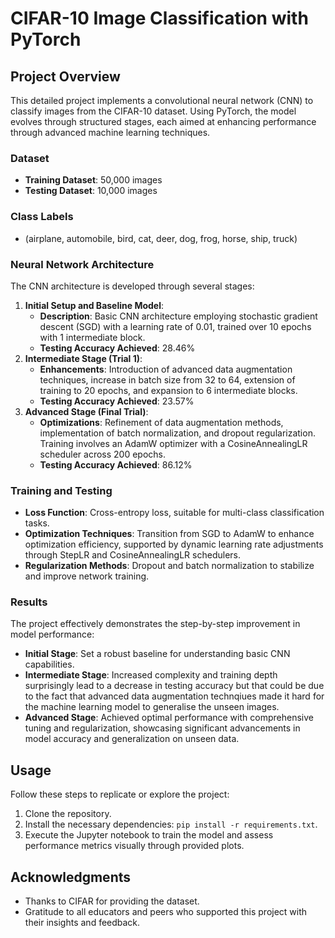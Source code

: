 # CIFAR-10 Image Classification with PyTorch

## Project Overview
This detailed project implements a convolutional neural network (CNN) to classify images from the CIFAR-10 dataset. Using PyTorch, the model evolves through structured stages, each aimed at enhancing performance through advanced machine learning techniques.

### Dataset
- **Training Dataset**: 50,000 images
- **Testing Dataset**: 10,000 images

### Class Labels
- (airplane, automobile, bird, cat, deer, dog, frog, horse, ship, truck)

### Neural Network Architecture
The CNN architecture is developed through several stages:
1. **Initial Setup and Baseline Model**:
   - **Description**: Basic CNN architecture employing stochastic gradient descent (SGD) with a learning rate of 0.01, trained over 10 epochs with 1 intermediate block.
   - **Testing Accuracy Achieved**: 28.46%
2. **Intermediate Stage (Trial 1)**:
   - **Enhancements**: Introduction of advanced data augmentation techniques, increase in batch size from 32 to 64, extension of training to 20 epochs, and expansion to 6 intermediate blocks.
   - **Testing Accuracy Achieved**: 23.57%
3. **Advanced Stage (Final Trial)**:
   - **Optimizations**: Refinement of data augmentation methods, implementation of batch normalization, and dropout regularization. Training involves an AdamW optimizer with a CosineAnnealingLR scheduler across 200 epochs.
   - **Testing Accuracy Achieved**: 86.12%

### Training and Testing
- **Loss Function**: Cross-entropy loss, suitable for multi-class classification tasks.
- **Optimization Techniques**: Transition from SGD to AdamW to enhance optimization efficiency, supported by dynamic learning rate adjustments through StepLR and CosineAnnealingLR schedulers.
- **Regularization Methods**: Dropout and batch normalization to stabilize and improve network training.

### Results
The project effectively demonstrates the step-by-step improvement in model performance:
- **Initial Stage**: Set a robust baseline for understanding basic CNN capabilities.
- **Intermediate Stage**: Increased complexity and training depth surprisingly lead to a decrease in testing accuracy but that could be due to the fact that advanced data augmentation technqiues made it hard for the machine learning model to generalise the unseen images.
- **Advanced Stage**: Achieved optimal performance with comprehensive tuning and regularization, showcasing significant advancements in model accuracy and generalization on unseen data.

## Usage
Follow these steps to replicate or explore the project:
1. Clone the repository.
2. Install the necessary dependencies: `pip install -r requirements.txt`.
3. Execute the Jupyter notebook to train the model and assess performance metrics visually through provided plots.

## Acknowledgments
- Thanks to CIFAR for providing the dataset.
- Gratitude to all educators and peers who supported this project with their insights and feedback.

